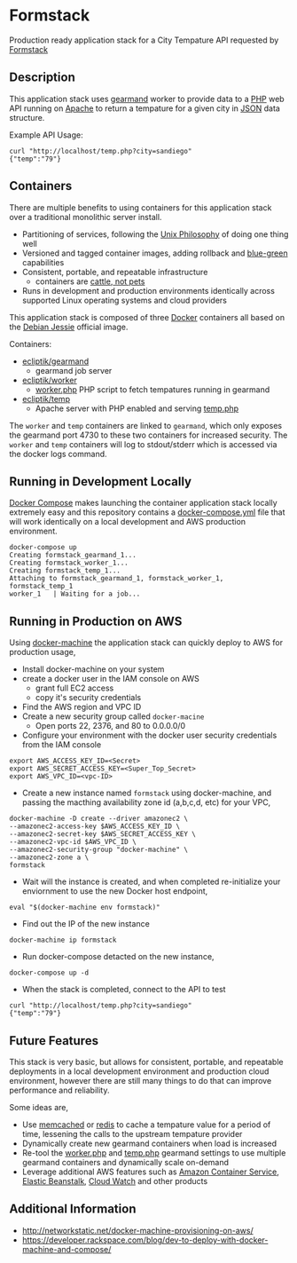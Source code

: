 # Formstack
Production ready application stack for a City Tempature API requested by [Formstack](http://formstack.com)

## Description

This application stack uses [gearmand](http://gearman.org/) worker to provide data to a [PHP](http://www.php.net) web API running on [Apache](https://www.apache.org/) to return a tempature for a given city in [JSON](http://json.org/) data structure.

Example API Usage:
```
curl "http://localhost/temp.php?city=sandiego"
{"temp":"79"}
```

## Containers

There are multiple benefits to using containers for this application stack over a traditional monolithic server install.

- Partitioning of services, following the [Unix Philosophy](http://www.catb.org/esr/writings/taoup/html/ch01s06.html) of doing one thing well
- Versioned and tagged container images, adding rollback and [blue-green](https://blog.codeship.com/easy-blue-green-deployments-on-amazon-ec2-container-service/) capabilities
- Consistent, portable, and repeatable infrastructure
  - containers are [cattle, not pets](https://blog.engineyard.com/2014/pets-vs-cattle)
- Runs in development and production environments identically across supported Linux operating systems and cloud providers

This application stack is composed of three [Docker](https://www.docker.com/) containers all based on the [Debian Jessie](https://hub.docker.com/_/debian/) official image.

Containers:
- [ecliptik/gearmand](https://hub.docker.com/r/ecliptik/gearmand/)
  - gearmand job server
- [ecliptik/worker](https://hub.docker.com/r/ecliptik/worker/)
  - [worker.php](worker/worker.php) PHP script to fetch tempatures running in gearmand
- [ecliptik/temp](https://hub.docker.com/r/ecliptik/temp/)
  - Apache server with PHP enabled and serving [temp.php](temp/temp.php)

The `worker` and `temp` containers are linked to `gearmand`, which only exposes the gearmand port 4730 to these two containers for increased security. The `worker` and `temp` containers will log to stdout/stderr which is  accessed via the docker logs command.

## Running in Development Locally

[Docker Compose](https://docs.docker.com/compose/) makes launching the container application stack locally extremely easy and this repository contains a [docker-compose.yml](docker-compose.yml) file that will work identically on a local development and AWS production environment.

```
docker-compose up
Creating formstack_gearmand_1...
Creating formstack_worker_1...
Creating formstack_temp_1...
Attaching to formstack_gearmand_1, formstack_worker_1, formstack_temp_1
worker_1   | Waiting for a job...
```

## Running in Production on AWS

Using [docker-machine](https://docs.docker.com/machine/) the application stack can quickly deploy to AWS for production usage,

- Install docker-machine on your system
- create a docker user in the IAM console on AWS
  - grant full EC2 access
  - copy it's security credentials
- Find the AWS region and VPC ID
- Create a new security group called `docker-macine`
  - Open ports 22, 2376, and 80 to 0.0.0.0/0
- Configure your environment with the docker user security credentials from the IAM console

```
export AWS_ACCESS_KEY_ID=<Secret>
export AWS_SECRET_ACCESS_KEY=<Super_Top_Secret>
export AWS_VPC_ID=<vpc-ID>
```

- Create a new instance named `formstack` using docker-machine, and passing the macthing availability zone id (a,b,c,d, etc) for your VPC,

```
docker-machine -D create --driver amazonec2 \
--amazonec2-access-key $AWS_ACCESS_KEY_ID \
--amazonec2-secret-key $AWS_SECRET_ACCESS_KEY \
--amazonec2-vpc-id $AWS_VPC_ID \
--amazonec2-security-group "docker-machine" \
--amazonec2-zone a \
formstack
```

- Wait will the instance is created, and when completed re-initialize your enviornment to use the new Docker host endpoint,
```
eval "$(docker-machine env formstack)"
```

- Find out the IP of the new instance
```
docker-machine ip formstack
```

- Run docker-compose detacted on the new instance,
```
docker-compose up -d
```

- When the stack is completed, connect to the API to test
```
curl "http://localhost/temp.php?city=sandiego"
{"temp":"79"}
```

## Future Features

This stack is very basic, but allows for consistent, portable, and repeatable deployments in a local development environment and production cloud environment, however there are still many things to do that can improve performance and reliability.

Some ideas are,

- Use [memcached](http://memcached.org/) or [redis](http://redis.io/) to cache a tempature value for a period of time, lessening the calls to the upstream tempature provider
- Dynamically create new gearmand containers when load is increased
- Re-tool the [worker.php](worker/worker.php) and [temp.php](temp/temp.php) gearmand settings to use multiple gearmand containers and dynamically scale on-demand
- Leverage additional AWS features such as [Amazon Container Service](https://aws.amazon.com/blogs/aws/cloud-container-management/), [Elastic Beanstalk](https://docs.aws.amazon.com/elasticbeanstalk/latest/dg/create_deploy_docker_ecs.html), [Cloud Watch](https://aws.amazon.com/cloudwatch/) and other products

## Additional Information

- http://networkstatic.net/docker-machine-provisioning-on-aws/
- https://developer.rackspace.com/blog/dev-to-deploy-with-docker-machine-and-compose/
